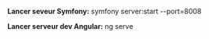 **Lancer seveur Symfony:** symfony server:start --port=8008

**Lancer serveur dev Angular:** ng serve
